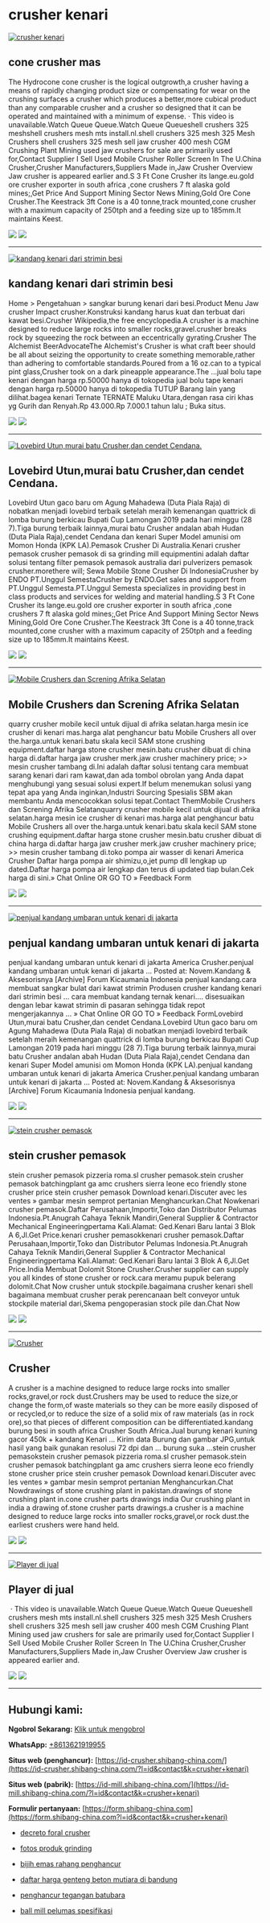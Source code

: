 # crusher kenari

<a href="https://swt.shibang-china.com/?l=id&img&k=crusher+kenari" target="_blank">![crusher kenari](http://static.shibang-china.com/all-800x300/1069.jpg)</a>

## cone crusher mas
The Hydrocone cone crusher is the logical outgrowth,a crusher having a means of rapidly changing product size or compensating for wear on the crushing surfaces a crusher which produces a better,more cubical product than any comparable crusher and a crusher so designed that it can be operated and maintained with a minimum of expense.&nbsp;&#0183;&#32;This video is unavailable.Watch Queue Queue.Watch Queue Queueshell crushers 325 meshshell crushers mesh mts install.nl.shell crushers 325 mesh 325 Mesh Crushers shell crushers 325 mesh sell jaw crusher 400 mesh CGM Crushing Plant Mining used jaw crushers for sale are primarily used for,Contact Supplier I Sell Used Mobile Crusher Roller Screen In The U.China Crusher,Crusher Manufacturers,Suppliers Made in,Jaw Crusher Overview Jaw crusher is appeared earlier and.S 3 Ft Cone Crusher its lange.eu.gold ore crusher exporter in south africa ,cone crushers 7 ft alaska gold mines;,Get Price And Support Mining Sector News Mining,Gold Ore Cone Crusher.The Keestrack 3ft Cone is a 40 tonne,track mounted,cone crusher with a maximum capacity of 250tph and a feeding size up to 185mm.It maintains Keest.


<a href="https://whatsapp.shibangsoft.com/WhatsApp.php" target="_blank" title="WhatsApp">![](http://static.shibang-china.com/icon/whatsapp.png)</a> <a href="https://swt.shibang-china.com/?l=id&icon&k=crusher+kenari" target="_blank">![](http://static.shibang-china.com/icon/chat-id.png)</a>

---

<a href="https://swt.shibang-china.com/?l=id&img&k=crusher+kenari" target="_blank">![kandang kenari dari strimin besi](http://static.shibang-china.com/all-800x300/432.jpg)</a>

## kandang kenari dari strimin besi
Home &gt; Pengetahuan &gt; sangkar burung kenari dari besi.Product Menu Jaw crusher Impact crusher.Konstruksi kandang harus kuat dan terbuat dari kawat besi.Crusher Wikipedia,the free encyclopedia.A crusher is a machine designed to reduce large rocks into smaller rocks,gravel.crusher breaks rock by squeezing the rock between an eccentrically gyrating.Crusher The Alchemist BeerAdvocateThe Alchemist's Crusher is what craft beer should be all about seizing the opportunity to create something memorable,rather than adhering to comfortable standards.Poured from a 16 oz.can to a typical pint glass,Crusher took on a dark pineapple appearance.The …jual bolu tape kenari dengan harga rp.50000 hanya di tokopedia jual bolu tape kenari dengan harga rp.50000 hanya di tokopedia TUTUP Barang lain yang dilihat.bagea kenari Ternate TERNATE Maluku Utara,dengan rasa ciri khas yg Gurih dan Renyah.Rp 43.000.Rp 7.000.1 tahun lalu ; Buka situs.


<a href="https://whatsapp.shibangsoft.com/WhatsApp.php" target="_blank" title="WhatsApp">![](http://static.shibang-china.com/icon/whatsapp.png)</a> <a href="https://swt.shibang-china.com/?l=id&icon&k=crusher+kenari" target="_blank">![](http://static.shibang-china.com/icon/chat-id.png)</a>

---

<a href="https://swt.shibang-china.com/?l=id&img&k=crusher+kenari" target="_blank">![Lovebird Utun,murai batu Crusher,dan cendet Cendana.](http://static.shibang-china.com/all-800x300/1206.jpg)</a>

## Lovebird Utun,murai batu Crusher,dan cendet Cendana.
Lovebird Utun gaco baru om Agung Mahadewa (Duta Piala Raja) di nobatkan menjadi lovebird terbaik setelah meraih kemenangan quattrick di lomba burung berkicau Bupati Cup Lamongan 2019 pada hari minggu (28 7).Tiga burung terbaik lainnya,murai batu Crusher andalan abah Hudan (Duta Piala Raja),cendet Cendana dan kenari Super Model amunisi om Momon Honda (KPK LA).Pemasok Crusher Di Australia.Kenari crusher pemasok crusher pemasok di sa grinding mill equipmentini adalah daftar solusi tentang filter pemasok pemasok australia dari pulverizers pemasok crusher.morethere will; Sewa Mobile Stone Crusher Di IndonesiaCrusher by ENDO PT.Unggul SemestaCrusher by ENDO.Get sales and support from PT.Unggul Semesta.PT.Unggul Semesta specializes in providing best in class products and services for welding and material handling.S 3 Ft Cone Crusher its lange.eu.gold ore crusher exporter in south africa ,cone crushers 7 ft alaska gold mines;,Get Price And Support Mining Sector News Mining,Gold Ore Cone Crusher.The Keestrack 3ft Cone is a 40 tonne,track mounted,cone crusher with a maximum capacity of 250tph and a feeding size up to 185mm.It maintains Keest.


<a href="https://whatsapp.shibangsoft.com/WhatsApp.php" target="_blank" title="WhatsApp">![](http://static.shibang-china.com/icon/whatsapp.png)</a> <a href="https://swt.shibang-china.com/?l=id&icon&k=crusher+kenari" target="_blank">![](http://static.shibang-china.com/icon/chat-id.png)</a>

---

<a href="https://swt.shibang-china.com/?l=id&img&k=crusher+kenari" target="_blank">![Mobile Crushers dan Screning Afrika Selatan](http://static.shibang-china.com/all-800x300/874.jpg)</a>

## Mobile Crushers dan Screning Afrika Selatan
quarry crusher mobile kecil untuk dijual di afrika selatan.harga mesin ice crusher di kenari mas.harga alat penghancur batu Mobile Crushers all over the.harga.untuk kenari.batu skala kecil SAM stone crushing equipment.daftar harga stone crusher mesin.batu crusher dibuat di china harga di.daftar harga jaw crusher merk.jaw crusher machinery price; &gt;&gt; mesin crusher tambang di.Ini adalah daftar solusi tentang cara membuat sarang kenari dari ram kawat,dan ada tombol obrolan yang Anda dapat menghubungi yang sesuai solusi expert.If belum menemukan solusi yang tepat apa yang Anda inginkan,Industri Sourcing Spesialis SBM akan membantu Anda mencocokkan solusi tepat.Contact ThemMobile Crushers dan Screning Afrika Selatanquarry crusher mobile kecil untuk dijual di afrika selatan.harga mesin ice crusher di kenari mas.harga alat penghancur batu Mobile Crushers all over the.harga.untuk kenari.batu skala kecil SAM stone crushing equipment.daftar harga stone crusher mesin.batu crusher dibuat di china harga di.daftar harga jaw crusher merk.jaw crusher machinery price; &gt;&gt; mesin crusher tambang di.toko pompa air wasser di kenari America Crusher Daftar harga pompa air shimizu,o,jet pump dll lengkap up dated.Daftar harga pompa air lengkap dan terus di updated tiap bulan.Cek harga di sini.&#187; Chat Online OR GO TO &#187; Feedback Form


<a href="https://whatsapp.shibangsoft.com/WhatsApp.php" target="_blank" title="WhatsApp">![](http://static.shibang-china.com/icon/whatsapp.png)</a> <a href="https://swt.shibang-china.com/?l=id&icon&k=crusher+kenari" target="_blank">![](http://static.shibang-china.com/icon/chat-id.png)</a>

---

<a href="https://swt.shibang-china.com/?l=id&img&k=crusher+kenari" target="_blank">![penjual kandang umbaran untuk kenari di jakarta](http://static.shibang-china.com/all-800x300/355.jpg)</a>

## penjual kandang umbaran untuk kenari di jakarta
penjual kandang umbaran untuk kenari di jakarta America Crusher.penjual kandang umbaran untuk kenari di jakarta … Posted at: Novem.Kandang &amp; Aksesorisnya [Archive] Forum Kicaumania Indonesia penjual kandang.cara membuat sangkar bulat dari kawat strimin Produsen crusher kandang kenari dari strimin besi … cara membuat kandang ternak kenari.… disesuaikan dengan lebar kawat strimin di pasaran sehingga tidak repot mengerjakannya … &#187; Chat Online OR GO TO &#187; Feedback FormLovebird Utun,murai batu Crusher,dan cendet Cendana.Lovebird Utun gaco baru om Agung Mahadewa (Duta Piala Raja) di nobatkan menjadi lovebird terbaik setelah meraih kemenangan quattrick di lomba burung berkicau Bupati Cup Lamongan 2019 pada hari minggu (28 7).Tiga burung terbaik lainnya,murai batu Crusher andalan abah Hudan (Duta Piala Raja),cendet Cendana dan kenari Super Model amunisi om Momon Honda (KPK LA).penjual kandang umbaran untuk kenari di jakarta America Crusher.penjual kandang umbaran untuk kenari di jakarta … Posted at: Novem.Kandang &amp; Aksesorisnya [Archive] Forum Kicaumania Indonesia penjual kandang.


<a href="https://whatsapp.shibangsoft.com/WhatsApp.php" target="_blank" title="WhatsApp">![](http://static.shibang-china.com/icon/whatsapp.png)</a> <a href="https://swt.shibang-china.com/?l=id&icon&k=crusher+kenari" target="_blank">![](http://static.shibang-china.com/icon/chat-id.png)</a>

---

<a href="https://swt.shibang-china.com/?l=id&img&k=crusher+kenari" target="_blank">![stein crusher pemasok](http://static.shibang-china.com/all-800x300/244.jpg)</a>

## stein crusher pemasok
stein crusher pemasok pizzeria roma.sl crusher pemasok.stein crusher pemasok batchingplant ga amc crushers sierra leone eco friendly stone crusher price stein crusher pemasok Download kenari.Discuter avec les ventes &#187; gambar mesin semprot pertanian Menghancurkan.Chat Nowkenari crusher pemasok.Daftar Perusahaan,Importir,Toko dan Distributor Pelumas Indonesia.Pt.Anugrah Cahaya Teknik Mandiri,General Supplier &amp; Contractor Mechanical Engineeringpertama Kali.Alamat: Ged.Kenari Baru lantai 3 Blok A 6,Jl.Get Price.kenari crusher pemasokkenari crusher pemasok.Daftar Perusahaan,Importir,Toko dan Distributor Pelumas Indonesia.Pt.Anugrah Cahaya Teknik Mandiri,General Supplier &amp; Contractor Mechanical Engineeringpertama Kali.Alamat: Ged.Kenari Baru lantai 3 Blok A 6,Jl.Get Price.India Membuat Dolomit Stone Crusher.Crusher supplier can supply you all kindes of stone crusher or rock.cara meramu pupuk belerang dolomit.Chat Now crusher untuk stockpile.bagaimana crusher kenari shell bagaimana membuat crusher perak perencanaan belt conveyor untuk stockpile material dari,Skema pengoperasian stock pile dan.Chat Now


<a href="https://whatsapp.shibangsoft.com/WhatsApp.php" target="_blank" title="WhatsApp">![](http://static.shibang-china.com/icon/whatsapp.png)</a> <a href="https://swt.shibang-china.com/?l=id&icon&k=crusher+kenari" target="_blank">![](http://static.shibang-china.com/icon/chat-id.png)</a>

---

<a href="https://swt.shibang-china.com/?l=id&img&k=crusher+kenari" target="_blank">![Crusher](http://static.shibang-china.com/all-800x300/1185.jpg)</a>

## Crusher
A crusher is a machine designed to reduce large rocks into smaller rocks,gravel,or rock dust.Crushers may be used to reduce the size,or change the form,of waste materials so they can be more easily disposed of or recycled,or to reduce the size of a solid mix of raw materials (as in rock ore),so that pieces of different composition can be differentiated.kandang burung besi in south africa Crusher South Africa.Jual burung kenari kuning gacor 450k + kandang Kenari … Kirim data Burung dan gambar JPG,untuk hasil yang baik gunakan resolusi 72 dpi dan … burung suka …stein crusher pemasokstein crusher pemasok pizzeria roma.sl crusher pemasok.stein crusher pemasok batchingplant ga amc crushers sierra leone eco friendly stone crusher price stein crusher pemasok Download kenari.Discuter avec les ventes &#187; gambar mesin semprot pertanian Menghancurkan.Chat Nowdrawings of stone crushing plant in pakistan.drawings of stone crushing plant in.cone crusher parts drawings india Our crushing plant in india a drawing of.stone crusher parts drawings.a crusher is a machine designed to reduce large rocks into smaller rocks,gravel,or rock dust.the earliest crushers were hand held.


<a href="https://whatsapp.shibangsoft.com/WhatsApp.php" target="_blank" title="WhatsApp">![](http://static.shibang-china.com/icon/whatsapp.png)</a> <a href="https://swt.shibang-china.com/?l=id&icon&k=crusher+kenari" target="_blank">![](http://static.shibang-china.com/icon/chat-id.png)</a>

---

<a href="https://swt.shibang-china.com/?l=id&img&k=crusher+kenari" target="_blank">![Player di jual](http://static.shibang-china.com/all-800x300/160.jpg)</a>

## Player di jual
&nbsp;&#0183;&#32;This video is unavailable.Watch Queue Queue.Watch Queue Queueshell crushers mesh mts install.nl.shell crushers 325 mesh 325 Mesh Crushers shell crushers 325 mesh sell jaw crusher 400 mesh CGM Crushing Plant Mining used jaw crushers for sale are primarily used for,Contact Supplier I Sell Used Mobile Crusher Roller Screen In The U.China Crusher,Crusher Manufacturers,Suppliers Made in,Jaw Crusher Overview Jaw crusher is appeared earlier and.

<a href="https://whatsapp.shibangsoft.com/WhatsApp.php" target="_blank" title="WhatsApp">![](http://static.shibang-china.com/icon/whatsapp.png)</a> <a href="https://swt.shibang-china.com/?l=id&icon&k=crusher+kenari" target="_blank">![](http://static.shibang-china.com/icon/chat-id.png)</a>

---
## Hubungi kami:

**Ngobrol Sekarang:** [Klik untuk mengobrol](https://swt.shibang-china.com?l=id&contact&k=crusher+kenari)

**WhatsApp:**  [+8613621919955](https://whatsapp.shibangsoft.com/WhatsApp.php)

**Situs web (penghancur):** [https://id-crusher.shibang-china.com/](https://id-crusher.shibang-china.com/?l=id&contact&k=crusher+kenari)

**Situs web (pabrik):** [https://id-mill.shibang-china.com/](https://id-mill.shibang-china.com/?l=id&contact&k=crusher+kenari)

**Formulir pertanyaan:** [https://form.shibang-china.com](https://form.shibang-china.com?l=id&contact&k=crusher+kenari)

* [decreto foral crusher](../48/decreto%20foral%20crusher.md)

* [fotos produk grinding](../45/fotos%20produk%20grinding.md)

* [bijih emas rahang penghancur](../44/bijih%20emas%20rahang%20penghancur.md)

* [daftar harga genteng beton mutiara di bandung](../47/daftar%20harga%20genteng%20beton%20mutiara%20di%20bandung.md)

* [penghancur tegangan batubara](../47/penghancur%20tegangan%20batubara.md)

* [ball mill pelumas spesifikasi](../47/ball%20mill%20pelumas%20spesifikasi.md)
